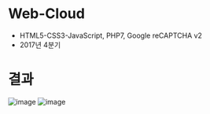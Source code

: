 # Web-Cloud
- HTML5-CSS3-JavaScript, PHP7, Google reCAPTCHA v2
- 2017년 4분기

# 결과
![image](https://github.com/Neibce/Web-Cloud/assets/18096595/7bd4f7a4-2b46-4dc4-9eb2-ca9fafca377a)
![image](https://github.com/Neibce/Web-Cloud/assets/18096595/01d57d32-9caf-4e0a-9567-af5883bce15a)
